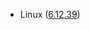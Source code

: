 - Linux ([6.12.39](https://git.kernel.org/pub/scm/linux/kernel/git/stable/linux.git/tag/?h=v6.12.39))

